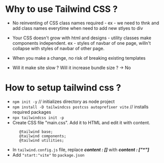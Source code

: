 # Why to use Tailwind CSS ?

- No reinventing of CSS class names required - ex - we need to thnk and add class names everytime when need to add new stlyes to div
- Your CSS doesn't grow with html and designs - utility classes make components independent. ex - styles of navbar of one page, willn't collapse with styles of navbar of other page.

- When you make a change, no risk of breaking existing templates

- Will it make site slow ? Will it increase bundle size ? -> No

# How to setup tailwind css ?

- `npm init -y` // initializes directory as node project
- `npm install -D tailwindcss postcss autoprefixer vite` // installs required packages
- `npx tailwindcss init -p`
- Create CSS file "main.css". Add it to HTML and edit it with content.
  ```
     @tailwind base;
     @tailwind components;
     @tailwind utilities;
  ```
- In `tailwind.config.js` file, replace **_content : []_** with **_content : ["*"]_**
- Add `"start:"vite"` to `package.json`
